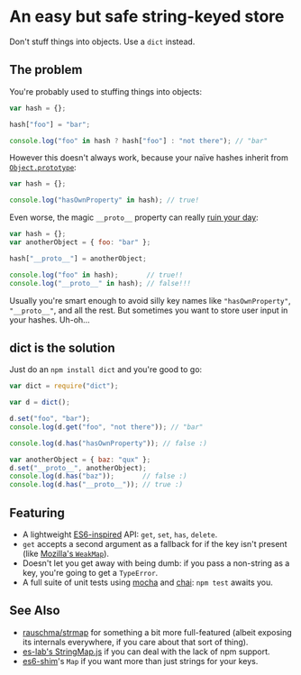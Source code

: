 An easy but safe string-keyed store
===================================

Don't stuff things into objects. Use a `dict` instead.

The problem
-----------

You're probably used to stuffing things into objects:

```javascript
var hash = {};

hash["foo"] = "bar";

console.log("foo" in hash ? hash["foo"] : "not there"); // "bar"
```

However this doesn't always work, because your naïve hashes inherit from
[`Object.prototype`][1]:

```javascript
var hash = {};

console.log("hasOwnProperty" in hash); // true!
```

Even worse, the magic `__proto__` property can really [ruin your day][2]:

```javascript
var hash = {};
var anotherObject = { foo: "bar" };

hash["__proto__"] = anotherObject;

console.log("foo" in hash);       // true!!
console.log("__proto__" in hash); // false!!!
```

Usually you're smart enough to avoid silly key names like `"hasOwnProperty"`, `"__proto__"`, and all the rest. But sometimes you want to
store user input in your hashes. Uh-oh…

dict is the solution
----------------------

Just do an `npm install dict` and you're good to go:

```javascript
var dict = require("dict");

var d = dict();

d.set("foo", "bar");
console.log(d.get("foo", "not there")); // "bar"

console.log(d.has("hasOwnProperty")); // false :)

var anotherObject = { baz: "qux" };
d.set("__proto__", anotherObject);
console.log(d.has("baz"));       // false :)
console.log(d.has("__proto__")); // true :)
```

Featuring
---------

* A lightweight [ES6-inspired][3] API: `get`, `set`, `has`, `delete`.
* `get` accepts a second argument as a fallback for if the key isn't present (like [Mozilla's `WeakMap`][4]).
* Doesn't let you get away with being dumb: if you pass a non-string as a key, you're going to get a `TypeError`.
* A full suite of unit tests using [mocha][5] and [chai][6]: `npm test` awaits you.

See Also
--------

* [rauschma/strmap][7] for something a bit more full-featured (albeit exposing its internals everywhere, if you care about that sort of thing).
* [es-lab's StringMap.js][8] if you can deal with the lack of npm support.
* [es6-shim][9]'s `Map` if you want more than just strings for your keys.


[1]: https://developer.mozilla.org/en/JavaScript/Reference/Global_Objects/Object/prototype
[2]: http://www.google.com/support/forum/p/Google+Docs/thread?tid=0cd4a00bd4aef9e4
[3]: http://wiki.ecmascript.org/doku.php?id=harmony:simple_maps_and_sets
[4]: https://developer.mozilla.org/en/JavaScript/Reference/Global_Objects/WeakMap
[5]: http://visionmedia.github.com/mocha/
[6]: http://chaijs.com/
[7]: https://github.com/rauschma/strmap
[8]: http://code.google.com/p/es-lab/source/browse/trunk/src/ses/StringMap.js
[9]: https://github.com/paulmillr/es6-shim
